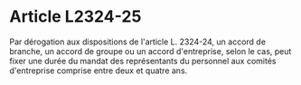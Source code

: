 # Article L2324-25

Par dérogation aux dispositions de l'article L. 2324-24, un accord de branche, un accord de groupe ou un accord d'entreprise, selon le cas, peut fixer une durée du mandat des représentants du personnel aux comités d'entreprise comprise entre deux et quatre ans.